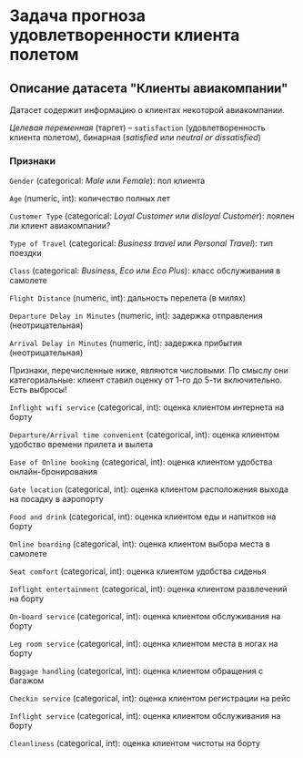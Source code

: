 # Задача прогноза удовлетворенности клиента полетом

## Описание датасетa "Клиенты авиакомпании"

Датасет содержит информацию о клиентах некоторой авиакомпании.

*Целевая переменная* (таргет) – `satisfaction` (удовлетворенность клиента полетом), бинарная (*satisfied* или *neutral or dissatisfied*)

### Признаки
`Gender` (categorical: *Male* или *Female*): пол клиента

`Age` (numeric, int): количество полных лет

`Customer Type` (categorical: *Loyal Customer* или *disloyal Customer*): лоялен ли клиент авиакомпании?

`Type of Travel` (categorical: *Business travel* или *Personal Travel*): тип поездки

`Class` (categorical: *Business*, *Eco* или *Eco Plus*): класс обслуживания в самолете

`Flight Distance` (numeric, int): дальность перелета (в милях)

`Departure Delay in Minutes` (numeric, int): задержка отправления (неотрицательная)

`Arrival Delay in Minutes` (numeric, int): задержка прибытия (неотрицательная)

Признаки, перечисленные ниже, являются числовыми. По смыслу они категориальные: клиент ставил оценку от 1-го до 5-ти включительно. Есть выбросы!

`Inflight wifi service` (categorical, int): оценка клиентом интернета на борту

`Departure/Arrival time convenient` (categorical, int): оценка клиентом удобство времени прилета и вылета

`Ease of Online booking` (categorical, int): оценка клиентом удобства онлайн-бронирования

`Gate location` (categorical, int): оценка клиентом расположения выхода на посадку в аэропорту

`Food and drink` (categorical, int): оценка клиентом еды и напитков на борту

`Online boarding` (categorical, int): оценка клиентом выбора места в самолете

`Seat comfort` (categorical, int): оценка клиентом удобства сиденья

`Inflight entertainment` (categorical, int): оценка клиентом развлечений на борту

`On-board service` (categorical, int): оценка клиентом обслуживания на борту

`Leg room service` (categorical, int): оценка клиентом места в ногах на борту

`Baggage handling` (categorical, int): оценка клиентом обращения с багажом

`Checkin service` (categorical, int): оценка клиентом регистрации на рейс

`Inflight service` (categorical, int): оценка клиентом обслуживания на борту

`Cleanliness` (categorical, int): оценка клиентом чистоты на борту
